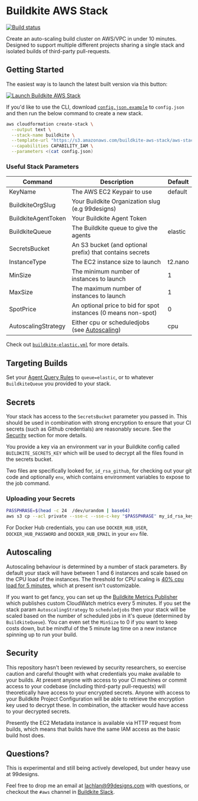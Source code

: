 # Buildkite AWS Stack

[![Build status](https://badge.buildkite.com/d178ab942e2f606a83e79847704648437d82a9c5fdb434b7ae.svg)](https://buildkite.com/buildkite-aws-stack/buildkite-aws-stack)

Create an auto-scaling build cluster on AWS/VPC in under 10 minutes. Designed to support multiple different projects sharing a single stack and isolated builds of third-party pull-requests.

## Getting Started

The easiest way is to launch the latest built version via this button:

[![Launch Buildkite AWS Stack](http://docs.aws.amazon.com/AWSCloudFormation/latest/UserGuide/images/cloudformation-launch-stack-button.png)](https://console.aws.amazon.com/cloudformation/home?region=us-east-1#/stacks/new?stackName=buildkite&templateURL=https://s3.amazonaws.com/buildkite-aws-stack/aws-stack.json)

If you'd like to use the CLI, download [`config.json.example`](config.json.example) to `config.json` and then run the below command to create a new stack.

```bash
aws cloudformation create-stack \
  --output text \
  --stack-name buildkite \
  --template-url "https://s3.amazonaws.com/buildkite-aws-stack/aws-stack.json" \
  --capabilities CAPABILITY_IAM \
  --parameters <(cat config.json)
```

### Useful Stack Parameters

| Command                      | Description                                                          | Default         |
| ---                          | ---                                                                  | ---             |
| KeyName                      | The AWS EC2 Keypair to use                                           | default         |
| BuildkiteOrgSlug             | Your Buildkite Organization slug (e.g 99designs)                     |                 |
| BuildkiteAgentToken          | Your Buildkite Agent Token                                           |                 |
| BuildkiteQueue               | The Buildkite queue to give the agents                               | elastic         |
| SecretsBucket                | An S3 bucket (and optional prefix) that contains secrets             |                 |
| InstanceType                 | The EC2 instance size to launch                                      | t2.nano         |
| MinSize                      | The minimum number of instances to launch                            | 1               |
| MaxSize                      | The maximum number of instances to launch                            | 1               |
| SpotPrice                    | An optional price to bid for spot instances (0 means non-spot)       | 0               |
| AutoscalingStrategy          | Either cpu or scheduledjobs (see [Autoscaling](#autoscaling))        | cpu             |


Check out [`buildkite-elastic.yml`](templates/buildkite-elastic.yml) for more details.

## Targeting Builds

Set your [Agent Query Rules](https://buildkite.com/docs/agent/agent-meta-data) to `queue=elastic`, or to whatever `BuildkiteQueue` you provided to your stack.

## Secrets

Your stack has access to the `SecretsBucket` parameter you passed in. This should be used in combination with strong encryption to ensure that your CI secrets (such as Github credentials) are reasonably secure. See the [Security](#security) section for more details.

You provide a key via an environment var in your Buildkite config called `BUILDKITE_SECRETS_KEY` which will be used to decrypt all the files found in the secrets bucket.

Two files are specifically looked for, `id_rsa_github`, for checking out your git code and optionally `env`, which contains environment variables to expose to the job command.

### Uploading your Secrets

```bash
PASSPHRASE=$(head -c 24  /dev/urandom | base64)
aws s3 cp --acl private --sse-c --sse-c-key "$PASSPHRASE" my_id_rsa_key "s3://my-provision-bucket/myproject/id_rsa_github"
```

For Docker Hub credentials, you can use `DOCKER_HUB_USER`, `DOCKER_HUB_PASSWORD` and `DOCKER_HUB_EMAIL` in your `env` file.

## Autoscaling

Autoscaling behaviour is determined by a number of stack parameters. By default your stack will have between 1 and 6 instances and scale based on the CPU load of the instances. The threshold for CPU scaling is [40% cpu load for 5 minutes](templates/autoscale.yml), which at present isn't customizable.

If you want to get fancy, you can set up the [Buildkite Metrics Publisher](https://github.com/buildkite/buildkite-cloudwatch-metrics-publisher) which publishes custom CloudWatch metrics every 5 minutes. If you set the stack param `AutoscalingStrategy` to `scheduledjobs` then your stack will be scaled based on the number of scheduled jobs in it's queue (determined by `BuildkiteQueue`). You can even set the `MinSize` to 0 if you want to keep costs down, but be mindful of the 5 minute lag time on a new instance spinning up to run your build.

## Security

This repository hasn't been reviewed by security researchers, so exercise caution and careful thought with what credentials you make available to your builds. At present anyone with access to your CI machines or commit access to your codebase (including third-party pull-requests) will theoretically have access to your encrypted secrets. Anyone with access to your Buildkite Project Configuration will be able to retrieve the encryption key used to decrypt these. In combination, the attacker would have access to your decrypted secrets.

Presently the EC2 Metadata instance is available via HTTP request from builds, which means that builds have the same IAM access as the basic build host does.

## Questions?

This is experimental and still being actively developed, but under heavy use at 99designs.

Feel free to drop me an email at lachlan@99designs.com with questions, or checkout the `#aws` channel in [Buildkite Slack](https://chat.buildkite.com/).

